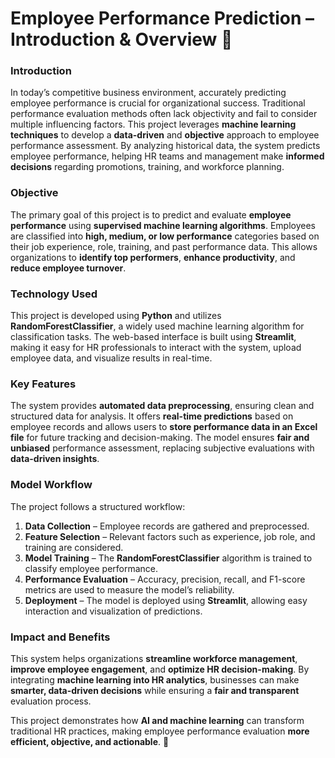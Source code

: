 # **Employee Performance Prediction – Introduction & Overview** 🚀  

### **Introduction**  
In today’s competitive business environment, accurately predicting employee performance is crucial for organizational success. Traditional performance evaluation methods often lack objectivity and fail to consider multiple influencing factors. This project leverages **machine learning techniques** to develop a **data-driven** and **objective** approach to employee performance assessment. By analyzing historical data, the system predicts employee performance, helping HR teams and management make **informed decisions** regarding promotions, training, and workforce planning.  

### **Objective**  
The primary goal of this project is to predict and evaluate **employee performance** using **supervised machine learning algorithms**. Employees are classified into **high, medium, or low performance** categories based on their job experience, role, training, and past performance data. This allows organizations to **identify top performers**, **enhance productivity**, and **reduce employee turnover**.  

### **Technology Used**  
This project is developed using **Python** and utilizes **RandomForestClassifier**, a widely used machine learning algorithm for classification tasks. The web-based interface is built using **Streamlit**, making it easy for HR professionals to interact with the system, upload employee data, and visualize results in real-time.  

### **Key Features**  
The system provides **automated data preprocessing**, ensuring clean and structured data for analysis. It offers **real-time predictions** based on employee records and allows users to **store performance data in an Excel file** for future tracking and decision-making. The model ensures **fair and unbiased** performance assessment, replacing subjective evaluations with **data-driven insights**.  

### **Model Workflow**  
The project follows a structured workflow:  
1. **Data Collection** – Employee records are gathered and preprocessed.  
2. **Feature Selection** – Relevant factors such as experience, job role, and training are considered.  
3. **Model Training** – The **RandomForestClassifier** algorithm is trained to classify employee performance.  
4. **Performance Evaluation** – Accuracy, precision, recall, and F1-score metrics are used to measure the model’s reliability.  
5. **Deployment** – The model is deployed using **Streamlit**, allowing easy interaction and visualization of predictions.  

### **Impact and Benefits**  
This system helps organizations **streamline workforce management**, **improve employee engagement**, and **optimize HR decision-making**. By integrating **machine learning into HR analytics**, businesses can make **smarter, data-driven decisions** while ensuring a **fair and transparent** evaluation process.  

This project demonstrates how **AI and machine learning** can transform traditional HR practices, making employee performance evaluation **more efficient, objective, and actionable**. 🚀
